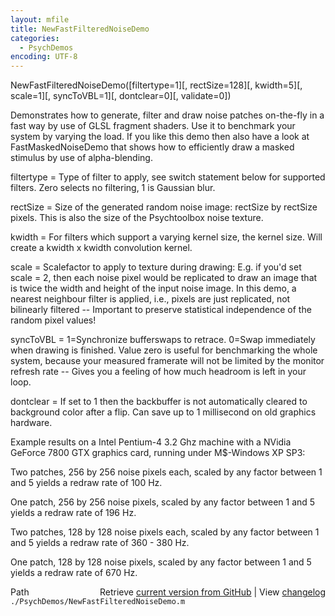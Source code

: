 ```yaml
---
layout: mfile
title: NewFastFilteredNoiseDemo
categories:
  - PsychDemos
encoding: UTF-8
---
```


NewFastFilteredNoiseDemo\(\[filtertype=1\]\[, rectSize=128\]\[, kwidth=5\]\[, scale=1\]\[, syncToVBL=1\]\[, dontclear=0\]\[, validate=0\]\)

Demonstrates how to generate, filter and draw noise patches on-the-fly
in a fast way by use of GLSL fragment shaders.
Use it to benchmark your system by varying the load. If you like this demo
then also have a look at FastMaskedNoiseDemo that shows how to
efficiently draw a masked stimulus by use of alpha-blending.

filtertype = Type of filter to apply, see switch statement below for
supported filters. Zero selects no filtering, 1 is Gaussian blur.

rectSize = Size of the generated random noise image: rectSize by rectSize
           pixels. This is also the size of the Psychtoolbox noise
           texture.

kwidth = For filters which support a varying kernel size, the kernel
size. Will create a kwidth x kwidth convolution kernel.

scale = Scalefactor to apply to texture during drawing: E.g. if you'd set
scale = 2, then each noise pixel would be replicated to draw an image
that is twice the width and height of the input noise image. In this
demo, a nearest neighbour filter is applied, i.e., pixels are just
replicated, not bilinearly filtered -- Important to preserve statistical
independence of the random pixel values\!

syncToVBL = 1=Synchronize bufferswaps to retrace. 0=Swap immediately when
drawing is finished. Value zero is useful for benchmarking the whole
system, because your measured framerate will not be limited by the
monitor refresh rate -- Gives you a feeling of how much headroom is left
in your loop.

dontclear = If set to 1 then the backbuffer is not automatically cleared
to background color after a flip. Can save up to 1 millisecond on old
graphics hardware.

Example results on a Intel Pentium-4 3.2 Ghz machine with a NVidia
GeForce 7800 GTX graphics card, running under M$-Windows XP SP3:

Two patches, 256 by 256 noise pixels each, scaled by any factor between 1
and 5 yields a redraw rate of 100 Hz.

One patch, 256 by 256 noise pixels, scaled by any factor between 1
and 5 yields a redraw rate of 196 Hz.

Two patches, 128 by 128 noise pixels each, scaled by any factor between 1
and 5 yields a redraw rate of 360 - 380 Hz.

One patch, 128 by 128 noise pixels, scaled by any factor between 1
and 5 yields a redraw rate of 670 Hz.


<div class="code_header" style="text-align:right;">
  <span style="float:left;">Path&nbsp;&nbsp;</span> <span class="counter">Retrieve <a href=
  "https://raw.github.com/Psychtoolbox-3/Psychtoolbox-3/beta/./PsychDemos/NewFastFilteredNoiseDemo.m">current version from GitHub</a> | View <a href=
  "https://github.com/Psychtoolbox-3/Psychtoolbox-3/commits/beta/./PsychDemos/NewFastFilteredNoiseDemo.m">changelog</a></span>
</div>
<div class="code">
  <code>./PsychDemos/NewFastFilteredNoiseDemo.m</code>
</div>
